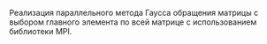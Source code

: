 Реализация параллельного метода Гаусса обращения матрицы с выбором главного элемента по всей матрице с использованием библиотеки MPI.
